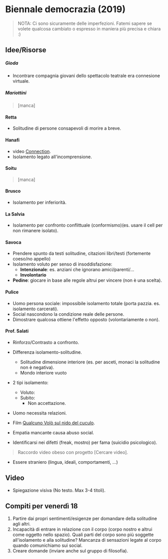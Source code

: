 # Biennale democrazia (2019)

> NOTA: Ci sono sicuramente delle imperfezioni. Fatemi sapere se volete qualcosa cambiato o espresso in maniera più precisa e chiara :)

## Idee/Risorse

##### Gioda
- Incontrare compagnia giovani dello spettacolo teatrale era connesione virtuale.

##### Mariottini
> [manca]

#### Retta
- Solitudine di persone consapevoli di morire a breve.

#### Hanafi
- video <a href="https://youtu.be/iJUM11goXAU">Connection</a>.
- Isolamento legato all'incomprensione.

#### Soitu
> [manca]

#### Brusco
- Isolamento per inferiorità.

#### La Salvia
- Isolamento per confronto conflittuale (conformismo)(es. usare il cell per non rimanere isolato).

#### Savoca
- Prendere spunto da testi solitudine, citazioni libri/testi (fortemente coeso/no appello)
- Isolamento voluto per senso di insoddisfazione:
	- <b>Intenzionale</b>: es. anziani che ignorano amici/parenti/...
	- <b>Involontario</b>
- <b>Pedine</b>: giocare in base alle regole altrui per vincere (non è una scelta). 

#### Pulice
- Uomo persona sociale: impossibile isolamento totale (porta pazzia. es. isolamento carcerati).
- Social nascondono la condizione reale delle persone.
- Dimostrare qualcosa ottiene l'effetto opposto (volontariamente o non).

#### Prof. Salati
- Rinforzo/Contrasto a confronto.
- Differenza isolamento-solitudine.
	- Solitudine dimensione interiore (es. per asceti, monaci la solitudine non è negativa).
	- Mondo interiore vuoto

- 2 tipi isolamento:
	- Voluto: 
	- Subito:
		- Non accettazione.

- Uomo necessita relazioni.
- Film <a href="https://it.wikipedia.org/wiki/Qualcuno_vol%C3%B2_sul_nido_del_cuculo">Qualcuno Volò sul nido del cuculo</a>.
- Empatia mancante causa abuso social.
- Identificarsi nei difetti (freak, mostro) per fama (suicidio psicologico).

> Raccordo video obeso con progetto [Cercare video].

- Essere straniero (lingua, ideali, comportamenti, ...)

## Video

- Spiegazione visiva (No testo. Max 3-4 titoli).

## Compiti per venerdì 18
1. Partire dai propri sentimenti/esigenze per domandare della solitudine agli altri.
2. Incapacità di entrare in relazione con il corpo (corpo nostro e altrui come oggetto nello spazio). Quali parti del corpo sono più soggette all'isolamento e alla solitudine? Mancanza di sensazioni legate al corpo quando comunichiamo sui social.
3. Creare domande (inviare anche sul gruppo di filosofia).
